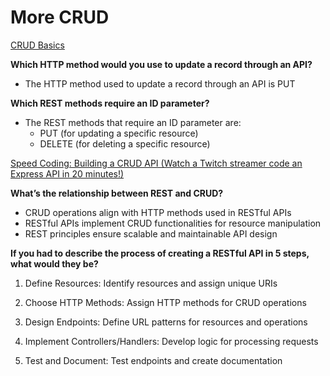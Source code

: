 # More CRUD

[CRUD Basics](https://medium.com/geekculture/crud-operations-explained-2a44096e9c88)

**Which HTTP method would you use to update a record through an API?**
- The HTTP method used to update a record through an API is PUT

**Which REST methods require an ID parameter?**
- The REST methods that require an ID parameter are:
  - PUT (for updating a specific resource)
  - DELETE (for deleting a specific resource)

[Speed Coding: Building a CRUD API (Watch a Twitch streamer code an Express API in 20 minutes!)](https://www.youtube.com/watch?v=EzNcBhSv1Wo)

**What’s the relationship between REST and CRUD?** 
- CRUD operations align with HTTP methods used in RESTful APIs
- RESTful APIs implement CRUD functionalities for resource manipulation
- REST principles ensure scalable and maintainable API design

**If you had to describe the process of creating a RESTful API in 5 steps, what would they be?**
1. Define Resources: Identify resources and assign unique URIs

2. Choose HTTP Methods: Assign HTTP methods for CRUD operations

3. Design Endpoints: Define URL patterns for resources and operations

4. Implement Controllers/Handlers: Develop logic for processing requests

5. Test and Document: Test endpoints and create documentation